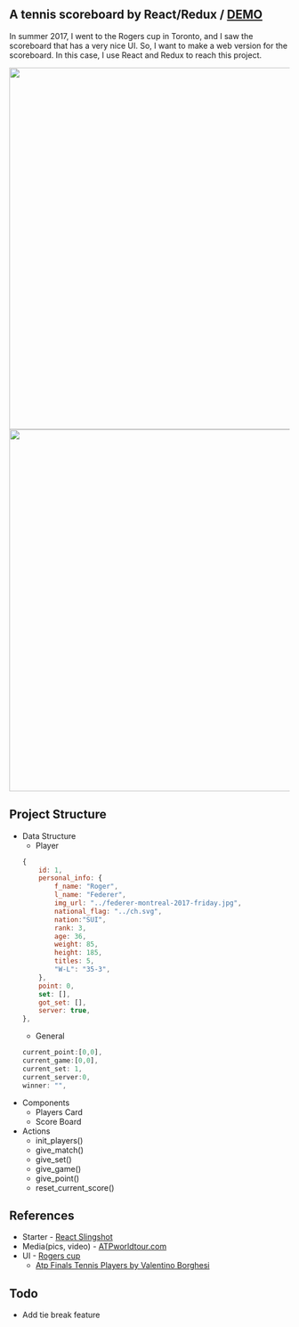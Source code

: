 ## A tennis scoreboard by React/Redux / [DEMO](http://tennis-scoreboard.surge.sh/)
In summer 2017, I went to the Rogers cup in Toronto, and I saw the scoreboard that has a very nice UI. So, I want to make a web version for the scoreboard. In this case, I use React and Redux to reach this project.

<img src="https://user-images.githubusercontent.com/1507950/29543642-877e48be-86b0-11e7-9fff-5366c80434d3.png" width="650">

<img src="https://user-images.githubusercontent.com/1507950/29543850-1aa1fdec-86b2-11e7-955d-cc10ccda4a87.png" width="650">


## Project Structure
+ Data Structure
    + Player
    ```javascript
    {
        id: 1,
        personal_info: {
            f_name: "Roger",
            l_name: "Federer",
            img_url: "../federer-montreal-2017-friday.jpg",
            national_flag: "../ch.svg",
            nation:"SUI",
            rank: 3,
            age: 36,
            weight: 85,
            height: 185,
            titles: 5,
            "W-L": "35-3",
        },
        point: 0,
        set: [],
        got_set: [],
        server: true,
    },
    ```
    + General
    ```javascript
    current_point:[0,0],
    current_game:[0,0],
    current_set: 1,
    current_server:0,
    winner: "",
    ```
+ Components
    + Players Card
    + Score Board
+ Actions
    +  init_players()
    +  give_match()
    +  give_set()
    +  give_game()
    +  give_point()
    +  reset_current_score()

## References
+ Starter - [React Slingshot](https://github.com/coryhouse/react-slingshot)
+ Media(pics, video) - [ATPworldtour.com](atpworldtour.com)
+ UI - [Rogers cup](rogerscup.com)
    + [Atp Finals Tennis Players by Valentino Borghesi](https://dribbble.com/shots/1796074-Atp-Finals-Tennis-Players)

## Todo
+ Add tie break feature
